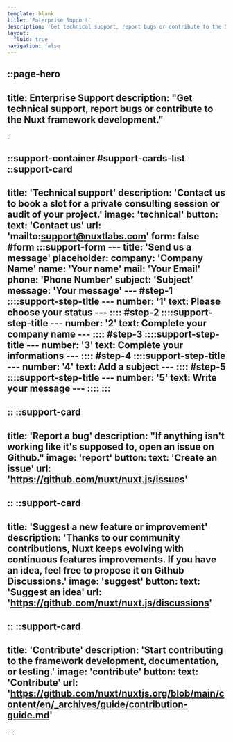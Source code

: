 ```yaml
---
template: blank
title: 'Enterprise Support'
description: 'Get technical support, report bugs or contribute to the Nuxt framework development.'
layout:
  fluid: true
navigation: false
---
```

::page-hero
---
title: Enterprise Support
description: "Get technical support, report bugs or contribute to the Nuxt framework development."
---
::

::support-container
#support-cards-list
  ::support-card
  ---
  title: 'Technical support'
  description: 'Contact us to book a slot for a private consulting session or audit of your project.'
  image: 'technical'
  button:
    text: 'Contact us'
    url: 'mailto:support@nuxtlabs.com'
  form: false
  #form
    :::support-form
    ---
    title: 'Send us a message'
    placeholder:
      company: 'Company Name'
      name: 'Your name'
      mail: 'Your Email'
      phone: 'Phone Number'
      subject: 'Subject'
      message: 'Your message'
    ---
    #step-1
      ::::support-step-title
      ---
      number: '1'
      text: Please choose your status
      ---
      ::::
    #step-2
      ::::support-step-title
      ---
      number: '2'
      text: Complete your company name
      ---
      ::::
    #step-3
      ::::support-step-title
      ---
      number: '3'
      text: Complete your informations
      ---
      ::::
    #step-4
      ::::support-step-title
      ---
      number: '4'
      text: Add a subject
      ---
      ::::
    #step-5
      ::::support-step-title
      ---
      number: '5'
      text: Write your message
      ---
      ::::
    :::
  ---
  ::
  ::support-card
  ---
  title: 'Report a bug'
  description: "If anything isn't working like it's supposed to, open an issue on Github."
  image: 'report'
  button:
    text: 'Create an issue'
    url: 'https://github.com/nuxt/nuxt.js/issues'
  ---
  ::
  ::support-card
  ---
  title: 'Suggest a new feature or improvement'
  description: 'Thanks to our community contributions, Nuxt keeps evolving with continuous features improvements. If you have an idea, feel free to propose it on Github Discussions.'
  image: 'suggest'
  button:
    text: 'Suggest an idea'
    url: 'https://github.com/nuxt/nuxt.js/discussions'
  ---
  ::
  ::support-card
  ---
  title: 'Contribute'
  description: 'Start contributing to the framework development, documentation, or testing.'
  image: 'contribute'
  button:
    text: 'Contribute'
    url: 'https://github.com/nuxt/nuxtjs.org/blob/main/content/en/_archives/guide/contribution-guide.md'
  ---
  ::
::
